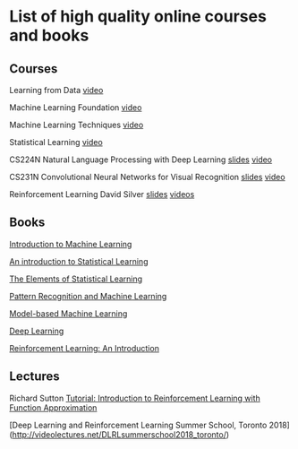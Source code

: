 # List of high quality online courses and books

## Courses
Learning from Data [video](https://www.youtube.com/watch?v=mbyG85GZ0PI&list=PLD63A284B7615313A)

Machine Learning Foundation [video](https://www.youtube.com/watch?v=nQvpFSMPhr0&list=PLXVfgk9fNX2I7tB6oIINGBmW50rrmFTqf)

Machine Learning Techniques [video](https://www.youtube.com/watch?v=A-GxGCCAIrg&list=PLXVfgk9fNX2IQOYPmqjqWsNUFl2kpk1U2)

Statistical Learning [video](https://lagunita.stanford.edu/courses/HumanitiesSciences/StatLearning/Winter2016/about)

CS224N Natural Language Processing with Deep Learning [slides](http://web.stanford.edu/class/cs224n/syllabus.html) [video](https://www.youtube.com/watch?v=OQQ-W_63UgQ&list=PL3FW7Lu3i5Jsnh1rnUwq_TcylNr7EkRe6)

CS231N Convolutional Neural Networks for Visual Recognition [slides](http://cs231n.stanford.edu/syllabus.html) [video](https://www.youtube.com/watch?v=vT1JzLTH4G4&list=PLC1qU-LWwrF64f4QKQT-Vg5Wr4qEE1Zxk)

Reinforcement Learning David Silver [slides](http://www0.cs.ucl.ac.uk/staff/d.silver/web/Teaching.html) [videos](https://www.youtube.com/watch?v=2pWv7GOvuf0&list=PLzuuYNsE1EZAXYR4FJ75jcJseBmo4KQ9-&index=1)

## Books
[Introduction to Machine Learning](https://www.amazon.com/Introduction-Machine-Learning-Adaptive-Computation/dp/0262028182/ref=sr_1_9?ie=UTF8&qid=1542738509&sr=8-9&keywords=introduction+to+machine+learning)

[An introduction to Statistical Learning](https://www.amazon.com/Introduction-Statistical-Learning-Applications-Statistics/dp/1461471370/ref=sr_1_1?ie=UTF8&qid=1542738551&sr=8-1&keywords=introduction+to+statistical+learning)

[The Elements of Statistical Learning](https://web.stanford.edu/~hastie/ElemStatLearn/)

[Pattern Recognition and Machine Learning](https://www.microsoft.com/en-us/research/people/cmbishop/#!prml-book)

[Model-based Machine Learning](http://www.mbmlbook.com/index.html)

[Deep Learning](https://www.deeplearningbook.org/)

[Reinforcement Learning: An Introduction](http://incompleteideas.net/book/the-book-2nd.html)

## Lectures
Richard Sutton [Tutorial: Introduction to Reinforcement Learning with Function Approximation](https://www.youtube.com/watch?v=ggqnxyjaKe4)

[Deep Learning and Reinforcement Learning Summer School, Toronto 2018] (http://videolectures.net/DLRLsummerschool2018_toronto/)
